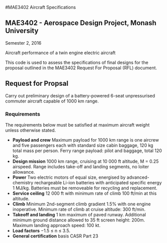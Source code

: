 #MAE3402 Aircraft Specifications
## MAE3402 - Aerospace Design Project, Monash University
Semester 2, 2016

Aircraft performance of a twin engine electric aircraft

This code is used to assess the specifications of final designs for the proposal outlined in the MAE3402 Request For Proposal (RFL) document.

## Request for Propsal
Carry out preliminary design of a battery-powered 6-seat unpressurised commuter aircraft capable of 1000 km range.
### Requirements
The requirements below must be satisfied at maximum aircraft weight unless otherwise stated.
- **Payload and crew** Maximum payload for 1000 km range is one aircrew and five passengers each with standard size cabin baggage, 120 kg total mass per person. Ferry range payload: pilot and baggage, total 120 kg.
- **Design mission** 1000 km range, cruising at 10 000 ft altitude, M = 0.25 airspeed. Range includes take-off and landing segments, no loiter allowance.
- **Power** Two electric motors of equal size, energised by advanced-chemistry rechargeable Li-ion batteries with anticipated specific energy 1 MJ/kg. Batteries must be removeable for recycling and replacement.
- **Service ceiling** 12 000 ft with minimum rate of climb 100 ft/min at this altitude.
- **Climb** Minimum 2nd-segment climb gradient 1.5% with one engine inoperative. Minimum rate of climb at cruise altitude: 300 ft/min.
- **Takeoff and landing** 1 km maximum of paved runway. Additional minimum ground distance allowed to 35 ft screen height: 200m. Maximum landing approach speed: 100 kt.
- **Load factors** −1.5 ≤ n ≤ 3.5.
- **General certification** basis CASR Part 23
